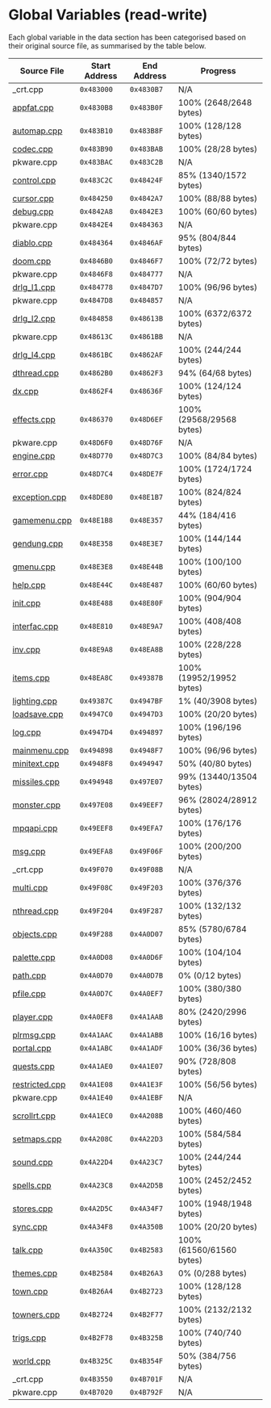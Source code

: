 # Global Variables (read-write)

Each global variable in the data section has been categorised based on their original source file, as summarised by the table below.

| Source File                      | Start Address | End Address | Progress                 |
|----------------------------------|---------------|-------------|--------------------------|
| _crt.cpp                         | `0x483000`    | `0x4830B7`  | N/A                      |
| [appfat.cpp](appfat.cpp)         | `0x4830B8`    | `0x483B0F`  | 100% (2648/2648 bytes)   |
| [automap.cpp](automap.cpp)       | `0x483B10`    | `0x483B8F`  | 100% (128/128 bytes)     |
| [codec.cpp](codec.cpp)           | `0x483B90`    | `0x483BAB`  | 100% (28/28 bytes)       |
| pkware.cpp                       | `0x483BAC`    | `0x483C2B`  | N/A                      |
| [control.cpp](control.cpp)       | `0x483C2C`    | `0x48424F`  | 85% (1340/1572 bytes)    |
| [cursor.cpp](cursor.cpp)         | `0x484250`    | `0x4842A7`  | 100% (88/88 bytes)       |
| [debug.cpp](debug.cpp)           | `0x4842A8`    | `0x4842E3`  | 100% (60/60 bytes)       |
| pkware.cpp                       | `0x4842E4`    | `0x484363`  | N/A                      |
| [diablo.cpp](diablo.cpp)         | `0x484364`    | `0x4846AF`  | 95% (804/844 bytes)      |
| [doom.cpp](doom.cpp)             | `0x4846B0`    | `0x4846F7`  | 100% (72/72 bytes)       |
| pkware.cpp                       | `0x4846F8`    | `0x484777`  | N/A                      |
| [drlg_l1.cpp](drlg_l1.cpp)       | `0x484778`    | `0x4847D7`  | 100% (96/96 bytes)       |
| pkware.cpp                       | `0x4847D8`    | `0x484857`  | N/A                      |
| [drlg_l2.cpp](drlg_l2.cpp)       | `0x484858`    | `0x48613B`  | 100% (6372/6372 bytes)   |
| pkware.cpp                       | `0x48613C`    | `0x4861BB`  | N/A                      |
| [drlg_l4.cpp](drlg_l4.cpp)       | `0x4861BC`    | `0x4862AF`  | 100% (244/244 bytes)     |
| [dthread.cpp](dthread.cpp)       | `0x4862B0`    | `0x4862F3`  | 94% (64/68 bytes)        |
| [dx.cpp](dx.cpp)                 | `0x4862F4`    | `0x48636F`  | 100% (124/124 bytes)     |
| [effects.cpp](effects.cpp)       | `0x486370`    | `0x48D6EF`  | 100% (29568/29568 bytes) |
| pkware.cpp                       | `0x48D6F0`    | `0x48D76F`  | N/A                      |
| [engine.cpp](engine.cpp)         | `0x48D770`    | `0x48D7C3`  | 100% (84/84 bytes)       |
| [error.cpp](error.cpp)           | `0x48D7C4`    | `0x48DE7F`  | 100% (1724/1724 bytes)   |
| [exception.cpp](exception.cpp)   | `0x48DE80`    | `0x48E1B7`  | 100% (824/824 bytes)     |
| [gamemenu.cpp](gamemenu.cpp)     | `0x48E1B8`    | `0x48E357`  | 44% (184/416 bytes)      |
| [gendung.cpp](gendung.cpp)       | `0x48E358`    | `0x48E3E7`  | 100% (144/144 bytes)     |
| [gmenu.cpp](gmenu.cpp)           | `0x48E3E8`    | `0x48E44B`  | 100% (100/100 bytes)     |
| [help.cpp](help.cpp)             | `0x48E44C`    | `0x48E487`  | 100% (60/60 bytes)       |
| [init.cpp](init.cpp)             | `0x48E488`    | `0x48E80F`  | 100% (904/904 bytes)     |
| [interfac.cpp](interfac.cpp)     | `0x48E810`    | `0x48E9A7`  | 100% (408/408 bytes)     |
| [inv.cpp](inv.cpp)               | `0x48E9A8`    | `0x48EA8B`  | 100% (228/228 bytes)     |
| [items.cpp](items.cpp)           | `0x48EA8C`    | `0x49387B`  | 100% (19952/19952 bytes) |
| [lighting.cpp](lighting.cpp)     | `0x49387C`    | `0x4947BF`  | 1% (40/3908 bytes)       |
| [loadsave.cpp](loadsave.cpp)     | `0x4947C0`    | `0x4947D3`  | 100% (20/20 bytes)       |
| [log.cpp](log.cpp)               | `0x4947D4`    | `0x494897`  | 100% (196/196 bytes)     |
| [mainmenu.cpp](mainmenu.cpp)     | `0x494898`    | `0x4948F7`  | 100% (96/96 bytes)       |
| [minitext.cpp](minitext.cpp)     | `0x4948F8`    | `0x494947`  | 50% (40/80 bytes)        |
| [missiles.cpp](missiles.cpp)     | `0x494948`    | `0x497E07`  | 99% (13440/13504 bytes)  |
| [monster.cpp](monster.cpp)       | `0x497E08`    | `0x49EEF7`  | 96% (28024/28912 bytes)  |
| [mpqapi.cpp](mpqapi.cpp)         | `0x49EEF8`    | `0x49EFA7`  | 100% (176/176 bytes)     |
| [msg.cpp](msg.cpp)               | `0x49EFA8`    | `0x49F06F`  | 100% (200/200 bytes)     |
| _crt.cpp                         | `0x49F070`    | `0x49F08B`  | N/A                      |
| [multi.cpp](multi.cpp)           | `0x49F08C`    | `0x49F203`  | 100% (376/376 bytes)     |
| [nthread.cpp](nthread.cpp)       | `0x49F204`    | `0x49F287`  | 100% (132/132 bytes)     |
| [objects.cpp](objects.cpp)       | `0x49F288`    | `0x4A0D07`  | 85% (5780/6784 bytes)    |
| [palette.cpp](palette.cpp)       | `0x4A0D08`    | `0x4A0D6F`  | 100% (104/104 bytes)     |
| [path.cpp](path.cpp)             | `0x4A0D70`    | `0x4A0D7B`  | 0% (0/12 bytes)          |
| [pfile.cpp](pfile.cpp)           | `0x4A0D7C`    | `0x4A0EF7`  | 100% (380/380 bytes)     |
| [player.cpp](player.cpp)         | `0x4A0EF8`    | `0x4A1AAB`  | 80% (2420/2996 bytes)    |
| [plrmsg.cpp](plrmsg.cpp)         | `0x4A1AAC`    | `0x4A1ABB`  | 100% (16/16 bytes)       |
| [portal.cpp](portal.cpp)         | `0x4A1ABC`    | `0x4A1ADF`  | 100% (36/36 bytes)       |
| [quests.cpp](quests.cpp)         | `0x4A1AE0`    | `0x4A1E07`  | 90% (728/808 bytes)      |
| [restricted.cpp](restricted.cpp) | `0x4A1E08`    | `0x4A1E3F`  | 100% (56/56 bytes)       |
| pkware.cpp                       | `0x4A1E40`    | `0x4A1EBF`  | N/A                      |
| [scrollrt.cpp](scrollrt.cpp)     | `0x4A1EC0`    | `0x4A208B`  | 100% (460/460 bytes)     |
| [setmaps.cpp](setmaps.cpp)       | `0x4A208C`    | `0x4A22D3`  | 100% (584/584 bytes)     |
| [sound.cpp](sound.cpp)           | `0x4A22D4`    | `0x4A23C7`  | 100% (244/244 bytes)     |
| [spells.cpp](spells.cpp)         | `0x4A23C8`    | `0x4A2D5B`  | 100% (2452/2452 bytes)   |
| [stores.cpp](stores.cpp)         | `0x4A2D5C`    | `0x4A34F7`  | 100% (1948/1948 bytes)   |
| [sync.cpp](sync.cpp)             | `0x4A34F8`    | `0x4A350B`  | 100% (20/20 bytes)       |
| [talk.cpp](talk.cpp)             | `0x4A350C`    | `0x4B2583`  | 100% (61560/61560 bytes) |
| [themes.cpp](themes.cpp)         | `0x4B2584`    | `0x4B26A3`  | 0% (0/288 bytes)         |
| [town.cpp](town.cpp)             | `0x4B26A4`    | `0x4B2723`  | 100% (128/128 bytes)     |
| [towners.cpp](towners.cpp)       | `0x4B2724`    | `0x4B2F77`  | 100% (2132/2132 bytes)   |
| [trigs.cpp](trigs.cpp)           | `0x4B2F78`    | `0x4B325B`  | 100% (740/740 bytes)     |
| [world.cpp](world.cpp)           | `0x4B325C`    | `0x4B354F`  | 50% (384/756 bytes)      |
| _crt.cpp                         | `0x4B3550`    | `0x4B701F`  | N/A                      |
| pkware.cpp                       | `0x4B7020`    | `0x4B792F`  | N/A                      |
